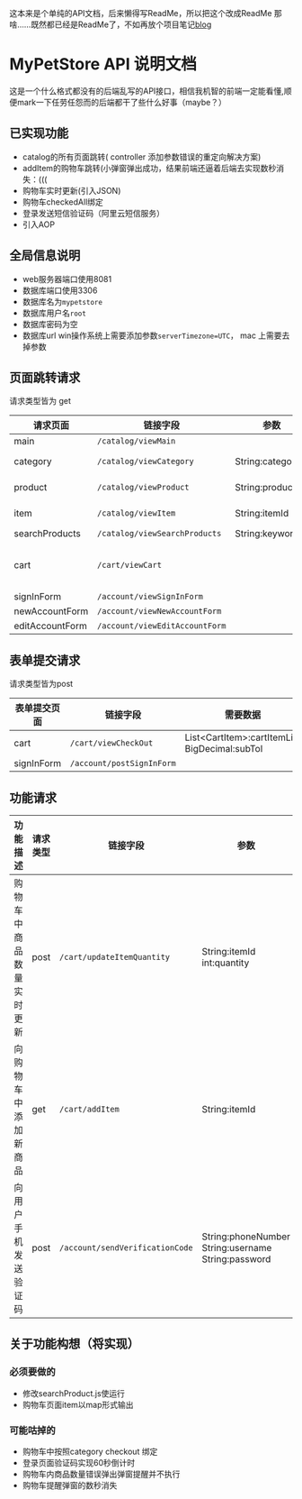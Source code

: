 这本来是个单纯的API文档，后来懒得写ReadMe，所以把这个改成ReadMe
那啥……既然都已经是ReadMe了，不如再放个项目笔记[blog]()

# MyPetStore API 说明文档
这是一个什么格式都没有的后端乱写的API接口，相信我机智的前端一定能看懂,顺便mark一下任劳任怨而的后端都干了些什么好事（maybe？）

## 已实现功能
- catalog的所有页面跳转( controller 添加参数错误的重定向解决方案)
- addItem的购物车跳转(小弹窗弹出成功，结果前端还逼着后端去实现数秒消失：(((
- 购物车实时更新(引入JSON)
- 购物车checkedAll绑定
- 登录发送短信验证码（阿里云短信服务）
- 引入AOP


## 全局信息说明
- web服务器端口使用8081
- 数据库端口使用3306
- 数据库名为`mypetstore`
- 数据库用户名`root`
- 数据库密码为空
- 数据库url win操作系统上需要添加参数`serverTimezone=UTC`， mac 上需要去掉参数


## 页面跳转请求

请求类型皆为 get

|请求页面|链接字段|参数|需要数据|
|--- |---|---|---|
|main|`/catalog/viewMain`|||
|category|`/catalog/viewCategory`|String:categoryId|Category:category List\<Product\>productList|
|product|`/catalog/viewProduct`|String:productId|Product:product List\<Item\>itemList|
|item|`/catalog/viewItem`|String:itemId|Item:item Product:product int:itemQuantity|
|searchProducts|`/catalog/viewSearchProducts`|String:keyword|List\<Product\>:productList|
|cart|`/cart/viewCart`||Cart:cart int:cartItemNumber List\<CartItem\>cartItemList BigDecimal:subTol |
|signInForm|`/account/viewSignInForm`|||
|newAccountForm|`/account/viewNewAccountForm`|||
|editAccountForm|`/account/viewEditAccountForm`|||

## 表单提交请求
请求类型皆为post

|表单提交页面|链接字段|需要数据|
|---|---|---|
|cart|`/cart/viewCheckOut`|List\<CartItem\>:cartItemList BigDecimal:subTol|
|signInForm|`/account/postSignInForm`||

## 功能请求
|功能描述|请求类型|链接字段|参数|返回数据（JSON格式）|
|---|---|---|---|---|
|购物车中商品数量实时更新|post|`/cart/updateItemQuantity`|String:itemId int:quantity|int:quantity BigDecimal:totCost BigDecimal:subTol|
|向购物车中添加新商品|get|`/cart/addItem`|String:itemId||
|向用户手机发送验证码|post|`/account/sendVerificationCode`|String:phoneNumber String:username String:password||

## 关于功能构想（将实现）
### 必须要做的
- 修改searchProduct.js使运行
- 购物车页面item以map形式输出

### 可能咕掉的
- 购物车中按照category checkout 绑定
- 登录页面验证码实现60秒倒计时
- 购物车内商品数量错误弹出弹窗提醒并不执行
- 购物车提醒弹窗的数秒消失
